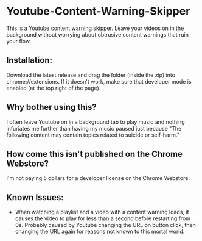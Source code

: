 # Youtube-Content-Warning-Skipper
This is a Youtube content warning skipper. Leave your videos on in the background without worrying about obtrusive content warnings that ruin your flow.
## Installation:
Download the latest release and drag the folder (inside the zip) into chrome://extensions. If it doesn't work, make sure that developer mode is enabled (at the top right of the page).
## Why bother using this?
I often leave Youtube on in a background tab to play music and nothing infuriates me further than having my music paused just because "The following content may contain topics related to suicide or self-harm."
## How come this isn't published on the Chrome Webstore?
I'm not paying 5 dollars for a developer license on the Chrome Webstore.
## Known Issues:
- When watching a playlist and a video with a content warning loads, it causes the video to play for less than a second before restarting from 0s. Probably caused by Youtube changing the URL on button click, then changing the URL again for reasons not known to this mortal world.